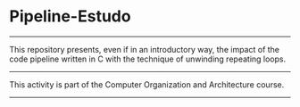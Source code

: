 # Pipeline-Estudo
***
This repository presents, even if in an introductory way, the impact of the code pipeline written in C with the technique of unwinding repeating loops. 
***
This activity is part of the Computer Organization and Architecture course.
***
